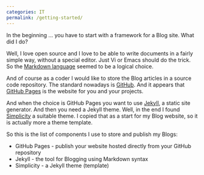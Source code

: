 ```yaml
---
categories: IT
permalink: /getting-started/
---
```

In the beginning ... you have to start with a framework for a Blog site. What did I do?

<!--more-->

Well, I love open source and I love to be able to write documents in a fairly
simple way, without a special editor. Just Vi or Emacs should do the trick. So
the [Markdown language](https://www.markdowntutorial.com) seemed to be a
logical choice.

And of course as a coder I would like to store the Blog articles in a source
code repository. The standard nowadays is [GitHub](https://www.github.com). And it
appears that [GitHub Pages](https://pages.github.com) is the website for you
and your projects.

And when the choice is GitHub Pages you want to use
[Jekyll](https://jekyllrb.com/), a static site generator. And then you need a
Jekyll theme. Well, in the end I found
[Simplicity](https://phlow.github.io/simplicity) a suitable theme. I copied
that as a start for my Blog website, so it is actually more a theme template.

So this is the list of components I use to store and publish my Blogs:
* GitHub Pages - publish your website hosted directly from your GitHub repository
* Jekyll - the tool for Blogging using Markdown syntax
* Simplicity - a Jekyll theme (template)
